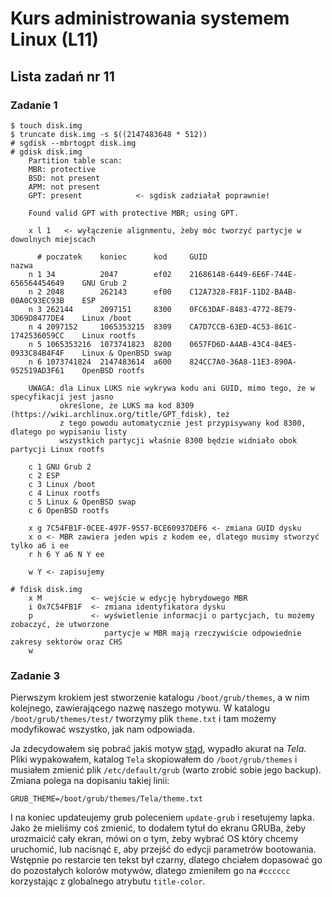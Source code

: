 # Kurs administrowania systemem Linux (L11)

## Lista zadań nr 11

### Zadanie 1

```shell=
$ touch disk.img
$ truncate disk.img -s $((2147483648 * 512))
# sgdisk --mbrtogpt disk.img
# gdisk disk.img
    Partition table scan:
    MBR: protective
    BSD: not present
    APM: not present
    GPT: present            <- sgdisk zadziałał poprawnie!

    Found valid GPT with protective MBR; using GPT.

    x l 1   <- wyłączenie alignmentu, żeby móc tworzyć partycje w dowolnych miejscach

      # poczatek    koniec      kod     GUID                                    nazwa
    n 1 34          2047        ef02    21686148-6449-6E6F-744E-656564454649    GNU Grub 2
    n 2 2048        262143      ef00    C12A7328-F81F-11D2-BA4B-00A0C93EC93B    ESP
    n 3 262144      2097151     8300    0FC63DAF-8483-4772-8E79-3D69D8477DE4    Linux /boot
    n 4 2097152     1065353215  8309    CA7D7CCB-63ED-4C53-861C-1742536059CC    Linux rootfs
    n 5 1065353216  1073741823  8200    0657FD6D-A4AB-43C4-84E5-0933C84B4F4F    Linux & OpenBSD swap
    n 6 1073741824  2147483614  a600    824CC7A0-36A8-11E3-890A-952519AD3F61    OpenBSD rootfs

    UWAGA: dla Linux LUKS nie wykrywa kodu ani GUID, mimo tego, że w specyfikacji jest jasno
           określone, że LUKS ma kod 8309 (https://wiki.archlinux.org/title/GPT_fdisk), też
           z tego powodu automatycznie jest przypisywany kod 8300, dlatego po wypisaniu listy
           wszystkich partycji właśnie 8300 będzie widniało obok partycji Linux rootfs

    c 1 GNU Grub 2
    c 2 ESP
    c 3 Linux /boot
    c 4 Linux rootfs
    c 5 Linux & OpenBSD swap
    c 6 OpenBSD rootfs

    x g 7C54FB1F-0CEE-497F-9557-BCE60937DEF6 <- zmiana GUID dysku
    x o <- MBR zawiera jeden wpis z kodem ee, dlatego musimy stworzyć tylko a6 i ee
    r h 6 Y a6 N Y ee

    w Y <- zapisujemy

# fdisk disk.img
    x M           <- wejście w edycję hybrydowego MBR
    i 0x7C54FB1F  <- zmiana identyfikatora dysku
    p             <- wyświetlenie informacji o partycjach, tu możemy zobaczyć, że utworzone
                     partycje w MBR mają rzeczywiście odpowiednie zakresy sektorów oraz CHS
    w
```

### Zadanie 3

Pierwszym krokiem jest stworzenie katalogu `/boot/grub/themes`, a w nim kolejnego, zawierającego nazwę naszego motywu. W katalogu `/boot/grub/themes/test/` tworzymy plik `theme.txt` i tam możemy modyfikować wszystko, jak nam odpowiada. 

Ja zdecydowałem się pobrać jakiś motyw [stąd](https://www.gnome-look.org/browse/cat/109/order/latest/), wypadło akurat na *Tela*. Pliki wypakowałem, katalog `Tela` skopiowałem do `/boot/grub/themes` i musiałem zmienić plik `/etc/default/grub` (warto zrobić sobie jego backup). Zmiana polega na dopisaniu takiej linii:

```
GRUB_THEME=/boot/grub/themes/Tela/theme.txt
```

I na koniec updateujemy grub poleceniem `update-grub` i resetujemy lapka. Jako że mieliśmy coś zmienić, to dodałem tytuł do ekranu GRUBa, żeby urozmaicić cały ekran, mówi on o tym, żeby wybrać OS który chcemy uruchomić, lub nacisnąć `E`, aby przejść do edycji parametrów bootowania. Wstępnie po restarcie ten tekst był czarny, dlatego chciałem dopasować go do pozostałych kolorów motywów, dlatego zmieniłem go na `#cccccc` korzystając z globalnego atrybutu `title-color`.